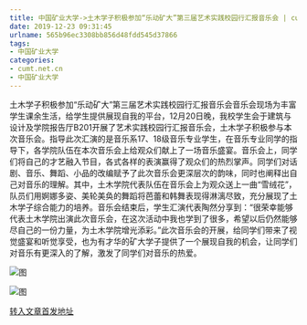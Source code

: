 ```yaml
---
title: 中国矿业大学->土木学子积极参加“乐动矿大”第三届艺术实践校园行汇报音乐会 | cumt.net.cn
date: 2019-12-23 09:31:45
urlname: 565b96ec3308bb856d48fdd545d37866
tags: 
- 中国矿业大学
categories:
- cumt.net.cn
- 中国矿业大学
---
```

土木学子积极参加“乐动矿大”第三届艺术实践校园行汇报音乐会音乐会现场为丰富学生课余生活，给学生提供展现自我的平台，12月20日晚，我校学生会于建筑与设计及学院报告厅B201开展了艺术实践校园行汇报音乐会，土木学子积极参与本次音乐会。指导此次汇演的是音乐系17、18级音乐专业学生，在音乐专业同学的指导下，各学院队伍在本次音乐会上给观众们献上了一场音乐盛宴。音乐会上，同学们将自己的才艺融入节目，各式各样的表演赢得了观众们的热烈掌声。同学们对话剧、音乐、舞蹈、小品的改编赋予了此次音乐会更深层次的韵味，同时也阐释出自己对音乐的理解。其中，土木学院代表队伍在音乐会上为观众送上一曲“雪绒花”，队员们用婀娜多姿、美轮美奂的舞蹈将芭蕾和韩舞表现得淋漓尽致，充分展现了土木学子综合能力的培养。音乐会结束后，学生汇演代表陶然分享到：“很荣幸能够代表土木学院出演此次音乐会，在这次活动中我也学到了很多，希望以后仍然能够尽自己的一份力量，为土木学院增光添彩。”此次音乐会的开展，给同学们带来了视觉盛宴和听觉享受，也为有才华的矿大学子提供了一个展现自我的机会，让同学们对音乐有更深入的了解，激发了同学们对音乐的热爱。

![图](http://xwzx.cumt.edu.cn/_upload/article/images/11/84/f69ae6574a43adb15fbc8bab5e3a/b8188bee-2e08-4f4d-b071-4ac2a848b0eb.png)

![图](http://xwzx.cumt.edu.cn/_upload/article/images/11/84/f69ae6574a43adb15fbc8bab5e3a/b8586966-6051-4a9d-b356-320f7adf8ea1.png)

[转入文章首发地址](http://xwzx.cumt.edu.cn/79/46/c523a555334/page.htm)